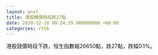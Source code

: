 ```yaml
---
layout: post
title: 港股競價時段跌27點
date: 2020-12-18 09:24:29.000000000 +08:00
categories: rthk
---
```


港股競價時段下跌，恒生指數報26650點，跌27點，跌幅0.1%。
